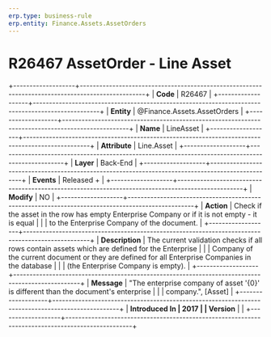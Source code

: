 ```yaml
---
erp.type: business-rule
erp.entity: Finance.Assets.AssetOrders
---
```


# R26467 AssetOrder - Line Asset
+-------------------+--------------------------------------------------------------------------------------------------+
| **Code**          | R26467                                                                                           |
+-------------------+--------------------------------------------------------------------------------------------------+
| **Entity**        | @Finance.Assets.AssetOrders                                                                                       |
+-------------------+--------------------------------------------------------------------------------------------------+
| **Name**          | LineAsset                                                                                        |
+-------------------+--------------------------------------------------------------------------------------------------+
| **Attribute**     | Line.Asset                                                                                       |
+-------------------+--------------------------------------------------------------------------------------------------+
| **Layer**         | Back-End                                                                                         |
+-------------------+--------------------------------------------------------------------------------------------------+
| **Events**        | Released +                                                                                       |
+-------------------+--------------------------------------------------------------------------------------------------+
| **Modify**        | NO                                                                                               |
+-------------------+--------------------------------------------------------------------------------------------------+
| **Action**        | Check if the asset in the row has empty Enterprise Company or if it is not empty - it is equal   |
|                   | to the Enterprise Company of the document.                                                       |
+-------------------+--------------------------------------------------------------------------------------------------+
| **Description**   | The current validation checks if all rows contain assets which are defined for the Enterprise    |
|                   | Company of the current document or they are defined for all Enterprise Companies in the database |
|                   | (the Enterprise Company is empty).                                                               |
+-------------------+--------------------------------------------------------------------------------------------------+
| **Message**       | \"The enterprise company of asset \'{0}\' is different than the document\'s enterprise           |
|                   | company.\", \[Asset\]                                                                            |
+-------------------+--------------------------------------------------------------------------------------------------+
| **Introduced In   | 2017                                                                                             |
| Version**         |                                                                                                  |
+-------------------+--------------------------------------------------------------------------------------------------+

  

  

  
